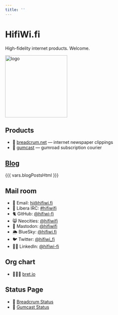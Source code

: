 ```yaml
---
title: ''
---
```

# HifiWi.fi

High-fidelity internet products. Welcome.

<img height='200' width='200' src='./media/logo.jpeg' alt='logo'>

## Products

- 🥖 [breadcrum.net](https://breadcrum.net) — internet newspaper clippings
- 📡 [gumcast](https://gumcast.com) — gumroad subscription courier

## [Blog](./blog/)

{{{ vars.blogPostsHtml }}}

## Mail room

<ul>
  <li>📧 Email: <a rel="me" href="mailto:hi@hifiwi.fi">hi@hifiwi.fi</a></li>
  <li>💬 Libera IRC: <a href="ircs://irc.libera.chat/hifiwifi">#hifiwifi</a></li>
  <li>🐈 GitHub: <a rel="me" href="https://github.com/hifiwi-fi/">@hifiwi-fi</a></li>
  <li>😸 Neocities: <a rel="me" href="https://neocities.org/site/hifiwifi">@hifiwifi</a></li>
  <li>🐘 Mastodon: <a rel="me" href="https://fosstodon.org/@hifiwifi">@hifiwifi</a></li>
  <li>🌦️ BlueSky: <a rel="me" href="https://bsky.app/profile/hifiwi.fi">@hifiwi.fi</a></li>
  <li>🐦 Twitter: <a rel="me" href="https://twitter.com/hifiwi_fi">@hifiwi_fi</a></li>
  <li>👨‍💼 LinkedIn: <a rel="me" href="https://www.linkedin.com/company/hifiwi-fi/">@hifiwi-fi</a></li>
</ul>

## Org chart

- 🤦🏼‍♂️ [bret.io](https://bret.io)

## Status Page

- 🚦 [Breadcrum Status](https://status.breadcrum.net)
- 🚦 [Gumcast Status](https://status.gumcast.com)
